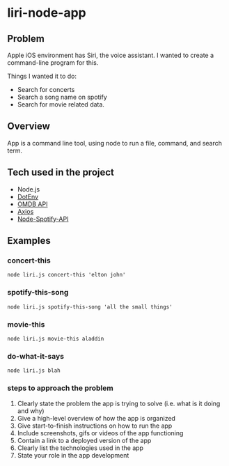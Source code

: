 # liri-node-app

## Problem
Apple iOS environment has Siri, the voice assistant. I wanted to create a command-line program for this. 

Things I wanted it to do:
* Search for concerts
* Search a song name on spotify
* Search for movie related data. 


## Overview
App is a command line tool, using node to run a file, command, and search term. 

## Tech used in the project
* Node.js
* [DotEnv](https://www.npmjs.com/package/dotenv)
* [OMDB API](http://www.omdbapi.com)
* [Axios](https://www.npmjs.com/package/axios)
* [Node-Spotify-API](https://www.npmjs.com/package/node-spotify-api)



## Examples

### concert-this
```
node liri.js concert-this 'elton john'
```

### spotify-this-song
```
node liri.js spotify-this-song 'all the small things'
```

### movie-this
```
node liri.js movie-this aladdin
```

### do-what-it-says
```
node liri.js blah
```






### steps to approach the problem
1. Clearly state the problem the app is trying to solve (i.e. what is it doing and why)
2. Give a high-level overview of how the app is organized
3. Give start-to-finish instructions on how to run the app
4. Include screenshots, gifs or videos of the app functioning
5. Contain a link to a deployed version of the app
6. Clearly list the technologies used in the app
7. State your role in the app development

